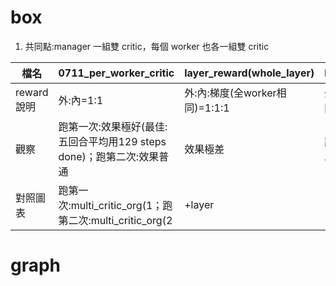 # box
1. 共同點:manager 一組雙 critic，每個 worker 也各一組雙 critic
   
|檔名|0711_per_worker_critic|layer_reward(whole_layer)|layer_reward(per_layer)|
|---|---|---|---|
|reward 說明|外:內=1:1|外:內:梯度(全worker相同)=1:1:1|外:內:梯度(全worker不同)=1:1:1|
|觀察|跑第一次:效果極好(最佳:五回合平均用129 steps done)；跑第二次:效果普通|效果極差|跑第一次:效果不錯；跑第二次:???|
|對照圖表|跑第一次:multi_critic_org(1；跑第二次:multi_critic_org(2|+layer||

# graph
